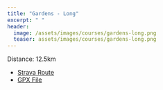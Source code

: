 ```yaml
---
title: "Gardens - Long"
excerpt: " "
header:
  image: /assets/images/courses/gardens-long.png
  teaser: assets/images/courses/gardens-long.png
---
```


<p>Distance: 12.5km</p>

<ul>
<li><a href="https://www.strava.com/routes/3179244626840727370">Strava Route</a></li>
<li><a href="\assets\gpx_files\gardens-long.gpx">GPX File</a></li>
</ul>

